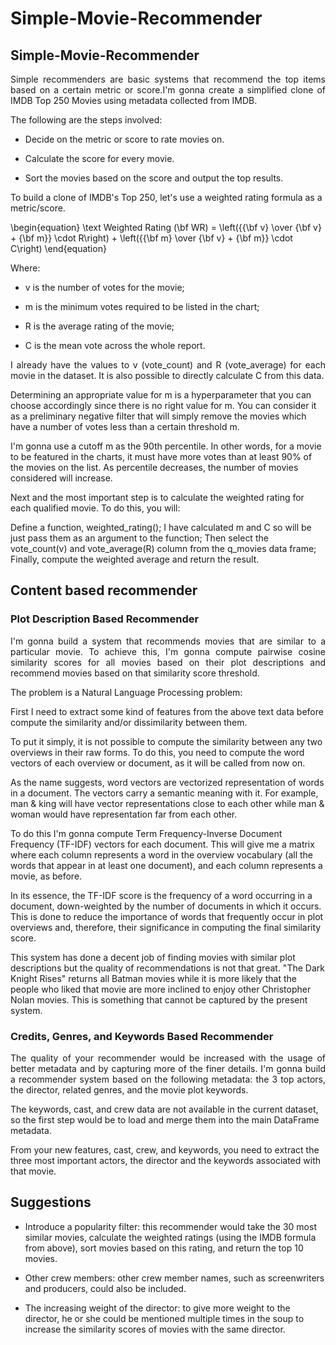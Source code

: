 # Simple-Movie-Recommender

## Simple-Movie-Recommender
<p align="justify">Simple recommenders are basic systems that recommend the top items based on a certain metric or score.I'm gonna create a simplified clone of IMDB Top 250 Movies using metadata collected from IMDB.</p>

The following are the steps involved:

* Decide on the metric or score to rate movies on.

* Calculate the score for every movie.

* Sort the movies based on the score and output the top results.

To build a clone of IMDB's Top 250, let's use a weighted rating formula as a metric/score.

\begin{equation} \text Weighted Rating (\bf WR) = \left({{\bf v} \over {\bf v} + {\bf m}} \cdot R\right) + \left({{\bf m} \over {\bf v} + {\bf m}} \cdot C\right) \end{equation}

Where:

* v is the number of votes for the movie;

* m is the minimum votes required to be listed in the chart;

* R is the average rating of the movie;

* C is the mean vote across the whole report.

<p align="justify">I already have the values to v (vote_count) and R (vote_average) for each movie in the dataset. It is also possible to directly calculate C from this data.

Determining an appropriate value for m is a hyperparameter that you can choose accordingly since there is no right value for m. You can consider it as a preliminary negative filter that will simply remove the movies which have a number of votes less than a certain threshold m.

I'm gonna use a cutoff m as the 90th percentile. In other words, for a movie to be featured in the charts, it must have more votes than at least 90% of the movies on the list. As percentile decreases, the number of movies considered will increase.</p>

Next and the most important step is to calculate the weighted rating for each qualified movie. To do this, you will:

Define a function, weighted_rating();
I have calculated m and C so will be just pass them as an argument to the function;
Then select the vote_count(v) and vote_average(R) column from the q_movies data frame;
Finally, compute the weighted average and return the result.

## Content based recommender

### Plot Description Based Recommender
<p align="justify">I'm gonna build a system that recommends movies that are similar to a particular movie. To achieve this, I'm gonna compute pairwise cosine similarity scores for all movies based on their plot descriptions and recommend movies based on that similarity score threshold.

The problem is a Natural Language Processing problem:

First I need to extract some kind of features from the above text data before compute the similarity and/or dissimilarity between them.

To put it simply, it is not possible to compute the similarity between any two overviews in their raw forms. To do this, you need to compute the word vectors of each overview or document, as it will be called from now on.

As the name suggests, word vectors are vectorized representation of words in a document. The vectors carry a semantic meaning with it. For example, man & king will have vector representations close to each other while man & woman would have representation far from each other.

To do this I'm gonna compute Term Frequency-Inverse Document Frequency (TF-IDF) vectors for each document. This will give me a matrix where each column represents a word in the overview vocabulary (all the words that appear in at least one document), and each column represents a movie, as before.

In its essence, the TF-IDF score is the frequency of a word occurring in a document, down-weighted by the number of documents in which it occurs. This is done to reduce the importance of words that frequently occur in plot overviews and, therefore, their significance in computing the final similarity score.

This system has done a decent job of finding movies with similar plot descriptions but the quality of recommendations is not that great. "The Dark Knight Rises" returns all Batman movies while it is more likely that the people who liked that movie are more inclined to enjoy other Christopher Nolan movies. This is something that cannot be captured by the present system.</p>

### Credits, Genres, and Keywords Based Recommender
<p align="justify">
The quality of your recommender would be increased with the usage of better metadata and by capturing more of the finer details. I'm gonna build a recommender system based on the following metadata: the 3 top actors, the director, related genres, and the movie plot keywords.

The keywords, cast, and crew data are not available in the current dataset, so the first step would be to load and merge them into the main DataFrame metadata.

From your new features, cast, crew, and keywords, you need to extract the three most important actors, the director and the keywords associated with that movie.</p>

## Suggestions

* Introduce a popularity filter: this recommender would take the 30 most similar movies, calculate the weighted ratings (using the IMDB formula from above), sort movies based on this rating, and return the top 10 movies.

* Other crew members: other crew member names, such as screenwriters and producers, could also be included.

* The increasing weight of the director: to give more weight to the director, he or she could be mentioned multiple times in the soup to increase the similarity scores of movies with the same director.
